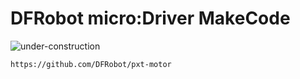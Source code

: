# DFRobot micro:Driver MakeCode

![under-construction](assets/under-construction.png)


```https://github.com/DFRobot/pxt-motor```

